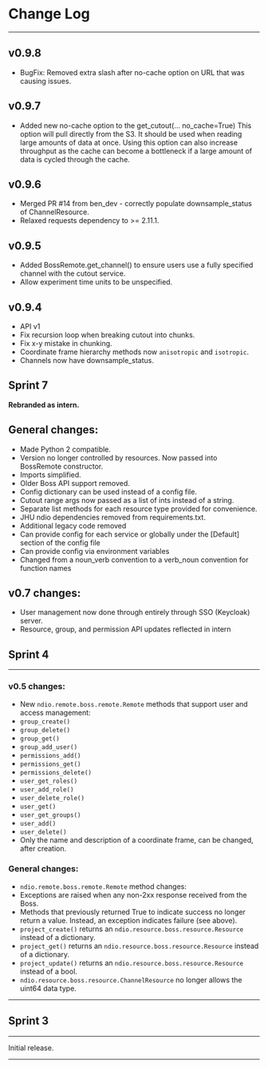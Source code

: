 # Change Log
____________
## v0.9.8
* BugFix: Removed extra slash after no-cache option on URL that was causing issues.

## v0.9.7
* Added new no-cache option to the get_cutout(... no_cache=True)  This option will pull directly from the S3.  It should be used when reading large amounts of data at once.  Using this option can also increase throughput as the cache can become a bottleneck if a large amount of data is cycled through the cache.

## v0.9.6
* Merged PR #14 from ben_dev - correctly populate downsample_status of ChannelResource.
* Relaxed requests dependency to >= 2.11.1.

## v0.9.5
* Added BossRemote.get_channel() to ensure users use a fully specified channel with the cutout service.
* Allow experiment time units to be unspecified.

## v0.9.4
* API v1
* Fix recursion loop when breaking cutout into chunks.
* Fix x-y mistake in chunking.
* Coordinate frame hierarchy methods now `anisotropic` and `isotropic`.
* Channels now have downsample_status.

## Sprint 7

**Rebranded as intern.**

## General changes:
* Made Python 2 compatible.
* Version no longer controlled by resources.  Now passed into BossRemote constructor.
* Imports simplified.
* Older Boss API support removed.
* Config dictionary can be used instead of a config file.
* Cutout range args now passed as a list of ints instead of a string.
* Separate list methods for each resource type provided for convenience.
* JHU ndio dependencies removed from requirements.txt.
* Additional legacy code removed
* Can provide config for each service or globally under the [Default] section of the config file
* Can provide config via environment variables
* Changed from a noun\_verb convention to a verb\_noun convention for function names

## v0.7 changes:
* User management now done through entirely through SSO (Keycloak) server.
* Resource, group, and permission API updates reflected in intern

## Sprint 4
___________

### v0.5 changes:
* New `ndio.remote.boss.remote.Remote` methods that support user and access management:
 * `group_create()`
 * `group_delete()`
 * `group_get()`
 * `group_add_user()`
 * `permissions_add()`
 * `permissions_get()`
 * `permissions_delete()`
 * `user_get_roles()`
 * `user_add_role()`
 * `user_delete_role()`
 * `user_get()`
 * `user_get_groups()`
 * `user_add()`
 * `user_delete()`
* Only the name and description of a coordinate frame, can be changed, after creation.

### General changes:
* `ndio.remote.boss.remote.Remote` method changes:
 * Exceptions are raised when any non-2xx response received from the Boss.
 * Methods that previously returned True to indicate success no longer return a value.  Instead, an exception indicates failure (see above).
 * `project_create()` returns an `ndio.resource.boss.resource.Resource` instead of a dictionary.
 * `project_get()` returns an `ndio.resource.boss.resource.Resource` instead of a dictionary.
 * `project_update()` returns an `ndio.resource.boss.resource.Resource` instead of a bool.
* `ndio.resource.boss.resource.ChannelResource` no longer allows the uint64 data type.

___________

## Sprint 3
___________

Initial release.

___________
